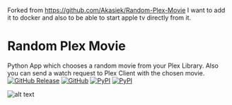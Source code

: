 Forked from https://github.com/Akasiek/Random-Plex-Movie
 I want to add it to docker and also to be able to start apple tv directly from it. 

# Random Plex Movie
Python App which chooses a random movie from your Plex Library. Also you can send a watch request to Plex Client with the chosen movie.
[![GitHub Release](https://img.shields.io/github/v/release/Akasiek/Random-Plex-Movie?include_prereleases&label=Release&style=flat-square)](https://github.com/Akasiek/Random-Plex-Movie/releases)
[![GitHub](https://img.shields.io/github/license/Akasiek/random-plex-movie?style=flat-square)](https://github.com/Akasiek/random-plex-movie/blob/main/LICENSE)
[![PyPI](https://img.shields.io/pypi/v/PlexAPI?label=PlexAPI&style=flat-square)](https://pypi.org/project/PlexAPI/4.5.2/)
[![PyPI](https://img.shields.io/pypi/v/Eel?label=Eel&style=flat-square)](https://pypi.org/project/Eel/)

![alt text](https://i.imgur.com/CKplHDk.jpg "Example")






